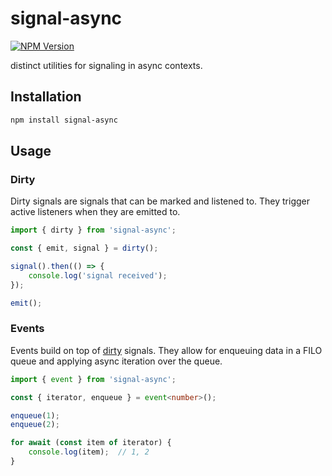 # signal-async

[![NPM Version](https://img.shields.io/npm/v/signal-async)](https://npmjs.com/package/signal-async)

distinct utilities for signaling in async contexts.

## Installation

```bash
npm install signal-async
```

## Usage

### Dirty

Dirty signals are signals that can be marked and listened to.
They trigger active listeners when they are emitted to.

```typescript
import { dirty } from 'signal-async';

const { emit, signal } = dirty();

signal().then(() => {
	console.log('signal received');
});

emit();
```

### Events

Events build on top of [dirty](#dirty) signals.
They allow for enqueuing data in a FILO queue and
applying async iteration over the queue.

```typescript
import { event } from 'signal-async';

const { iterator, enqueue } = event<number>();

enqueue(1);
enqueue(2);

for await (const item of iterator) {
	console.log(item);	// 1, 2
}
```
